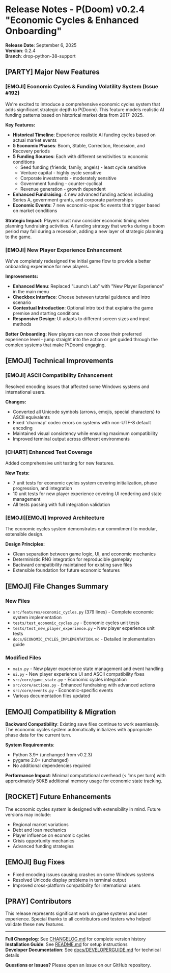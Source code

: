 # Release Notes - P(Doom) v0.2.4 "Economic Cycles & Enhanced Onboarding"

**Release Date**: September 6, 2025  
**Version**: 0.2.4  
**Branch**: drop-python-38-support  

## [PARTY] Major New Features

### [EMOJI] Economic Cycles & Funding Volatility System (Issue #192)

We're excited to introduce a comprehensive economic cycles system that adds significant strategic depth to P(Doom). This feature models realistic AI funding patterns based on historical market data from 2017-2025.

**Key Features:**
- **Historical Timeline**: Experience realistic AI funding cycles based on actual market events
- **5 Economic Phases**: Boom, Stable, Correction, Recession, and Recovery periods
- **5 Funding Sources**: Each with different sensitivities to economic conditions
  - Seed funding (friends, family, angels) - least cycle sensitive
  - Venture capital - highly cycle sensitive
  - Corporate investments - moderately sensitive
  - Government funding - counter-cyclical
  - Revenue generation - growth dependent
- **Enhanced Fundraising**: 4 new advanced funding actions including Series A, government grants, and corporate partnerships
- **Economic Events**: 7 new economic-specific events that trigger based on market conditions

**Strategic Impact:**
Players must now consider economic timing when planning fundraising activities. A funding strategy that works during a boom period may fail during a recession, adding a new layer of strategic planning to the game.

### [EMOJI] New Player Experience Enhancement

We've completely redesigned the initial game flow to provide a better onboarding experience for new players.

**Improvements:**
- **Enhanced Menu**: Replaced "Launch Lab" with "New Player Experience" in the main menu
- **Checkbox Interface**: Choose between tutorial guidance and intro scenario
- **Contextual Introduction**: Optional intro text that explains the game premise and starting conditions
- **Responsive Design**: UI adapts to different screen sizes and input methods

**Better Onboarding:**
New players can now choose their preferred experience level - jump straight into the action or get guided through the complex systems that make P(Doom) engaging.

## [EMOJI] Technical Improvements

### [EMOJI] ASCII Compatibility Enhancement

Resolved encoding issues that affected some Windows systems and international users.

**Changes:**
- Converted all Unicode symbols (arrows, emojis, special characters) to ASCII equivalents
- Fixed 'charmap' codec errors on systems with non-UTF-8 default encoding
- Maintained visual consistency while ensuring maximum compatibility
- Improved terminal output across different environments

### [CHART] Enhanced Test Coverage

Added comprehensive unit testing for new features.

**New Tests:**
- 7 unit tests for economic cycles system covering initialization, phase progression, and integration
- 10 unit tests for new player experience covering UI rendering and state management
- All tests passing with full integration validation

### [EMOJI][EMOJI] Improved Architecture

The economic cycles system demonstrates our commitment to modular, extensible design.

**Design Principles:**
- Clean separation between game logic, UI, and economic mechanics
- Deterministic RNG integration for reproducible gameplay
- Backward compatibility maintained for existing save files
- Extensible foundation for future economic features

## [EMOJI] File Changes Summary

### New Files
- `src/features/economic_cycles.py` (379 lines) - Complete economic system implementation
- `tests/test_economic_cycles.py` - Economic cycles unit tests  
- `tests/test_new_player_experience.py` - New player experience unit tests
- `docs/ECONOMIC_CYCLES_IMPLEMENTATION.md` - Detailed implementation guide

### Modified Files
- `main.py` - New player experience state management and event handling
- `ui.py` - New player experience UI and ASCII compatibility fixes
- `src/core/game_state.py` - Economic cycles integration
- `src/core/actions.py` - Enhanced fundraising with advanced actions
- `src/core/events.py` - Economic-specific events
- Various documentation files updated

## [EMOJI] Compatibility & Migration

**Backward Compatibility**: Existing save files continue to work seamlessly. The economic cycles system automatically initializes with appropriate phase data for the current turn.

**System Requirements**: 
- Python 3.9+ (unchanged from v0.2.3)
- pygame 2.0+ (unchanged)
- No additional dependencies required

**Performance Impact**: Minimal computational overhead (< 1ms per turn) with approximately 50KB additional memory usage for economic state tracking.

## [ROCKET] Future Enhancements

The economic cycles system is designed with extensibility in mind. Future versions may include:
- Regional market variations
- Debt and loan mechanics
- Player influence on economic cycles
- Crisis opportunity mechanics
- Advanced funding strategies

## [EMOJI] Bug Fixes

- Fixed encoding issues causing crashes on some Windows systems
- Resolved Unicode display problems in terminal output
- Improved cross-platform compatibility for international users

## [PRAY] Contributors

This release represents significant work on game systems and user experience. Special thanks to all contributors and testers who helped validate these new features.

---

**Full Changelog**: See [CHANGELOG.md](../CHANGELOG.md) for complete version history  
**Installation Guide**: See [README.md](../README.md) for setup instructions  
**Developer Documentation**: See [docs/DEVELOPERGUIDE.md](DEVELOPERGUIDE.md) for technical details  

**Questions or Issues?** Please open an issue on our GitHub repository.
